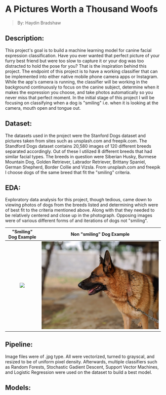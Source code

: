 # A Pictures Worth a Thousand Woofs

> By: Haydin Bradshaw



## Description:

This project's goal is to build a machine learning model for canine facial expression classification. Have you ever wanted that perfect picture of your furry best friend but were too slow to capture it or your dog was too distracted to hold the pose for you? That is the inspiration behind this project. The endpoint of this project is to have a working classifier that can be implemented into either native mobile phone camera apps or Instagram. While the app's camera is running, the classifier will be working in the background continuously to focus on the canine subject, determine when it makes the expression you choose, and take photos automatically so you never miss that perfect moment. In the initial stage of this project I will be focusing on classifying when a dog is "smiling" i.e. when it is looking at the camera, mouth open and tongue out. 


## Dataset:

The datasets used in the project were the Stanford Dogs dataset and pictures taken from sites such as unsplash.com and freepik.com. The Standford Dogs dataset contains 20,580 images of 120 different breeds separated accordingly. Out of these I utilized 8 different breeds that had similar facial types. The breeds in question were Siberian Husky, Burmese Mountain Dog, Golden Retriever, Labrador Retriever, Brittany Spaniel, German Shepherd, Border Collie and Vizsla. From unsplash.com and freepik I choose dogs of the same breed that fit the "smiling" criteria. 

## EDA:

Exploratory data analysis for this project, though tedious, came down to viewing photos of dogs from the breeds listed and determining which were of best fit to the criteria mentioned above. Along with that they needed to be relatively centered and close up in the photograph. Opposing images were of various different forms of and iterations of dogs not "smiling". 

"Smiling" Dog Example      |  Non "smiling" Dog Example
:-------------------------:|:-------------------------:
![](/Data/retriever1.png)  |  ![](/Data/farzan-lelinwalla-AZ-XcbtrTto-unsplash.jpg)

## Pipeline:

Image files were of .jpg type. All were vectorized, turned to grayscal, and resized to be of uniform pixel density. Afterwards, multiple classifiers such as Random Forests, Stochastic Gadient Descent, Support Vector Machines, and Logistic Regression were used on the dataset to build a best model. 

## Models: 



